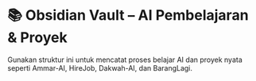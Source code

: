 # 📚 Obsidian Vault – AI Pembelajaran & Proyek

Gunakan struktur ini untuk mencatat proses belajar AI dan proyek nyata seperti Ammar-AI, HireJob, Dakwah-AI, dan BarangLagi.
